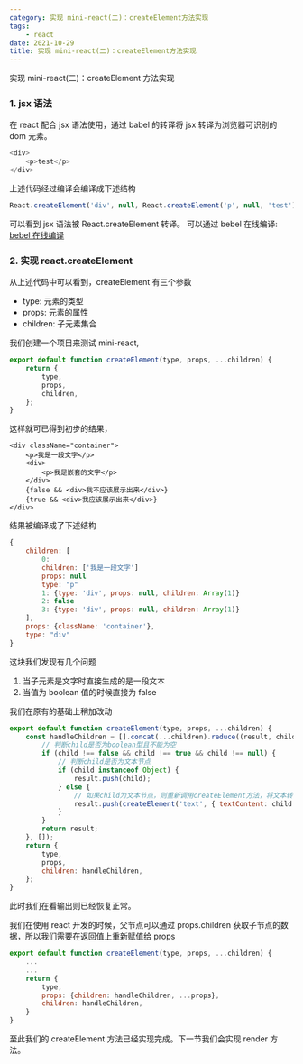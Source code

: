 ```yaml
---
category: 实现 mini-react(二)：createElement方法实现
tags:
    - react
date: 2021-10-29
title: 实现 mini-react(二)：createElement方法实现
---
```


实现 mini-react(二)：createElement 方法实现

<!-- more -->

### 1. jsx 语法

在 react 配合 jsx 语法使用，通过 babel 的转译将 jsx 转译为浏览器可识别的 dom 元素。

```js
<div>
    <p>test</p>
</div>
```

上述代码经过编译会编译成下述结构

```js
React.createElement('div', null, React.createElement('p', null, 'test'));
```

可以看到 jsx 语法被 React.createElement 转译。
可以通过 bebel 在线编译: [bebel 在线编译](https://babeljs.io/repl)

### 2. 实现 react.createElement

从上述代码中可以看到，createElement 有三个参数

-   type: 元素的类型
-   props: 元素的属性
-   children: 子元素集合

我们创建一个项目来测试 mini-react,

```js
export default function createElement(type, props, ...children) {
    return {
        type,
        props,
        children,
    };
}
```

这样就可已得到初步的结果，

```
<div className="container">
    <p>我是一段文字</p>
    <div>
        <p>我是嵌套的文字</p>
    </div>
    {false && <div>我不应该展示出来</div>}
    {true && <div>我应该展示出来</div>}
</div>
```

结果被编译成了下述结构

```js
{
    children: [
        0:
        children: ['我是一段文字']
        props: null
        type: "p"
        1: {type: 'div', props: null, children: Array(1)}
        2: false
        3: {type: 'div', props: null, children: Array(1)}
    ],
    props: {className: 'container'},
    type: "div"
}
```

这块我们发现有几个问题

1. 当子元素是文字时直接生成的是一段文本
2. 当值为 boolean 值的时候直接为 false

我们在原有的基础上稍加改动

```js
export default function createElement(type, props, ...children) {
    const handleChildren = [].concat(...children).reduce((result, child) => {
        // 判断child是否为boolean型且不能为空
        if (child !== false && child !== true && child !== null) {
            // 判断child是否为文本节点
            if (child instanceof Object) {
                result.push(child);
            } else {
                // 如果child为文本节点，则重新调用createElement方法，将文本转化为text类型的对象
                result.push(createElement('text', { textContent: child }));
            }
        }
        return result;
    }, []);
    return {
        type,
        props,
        children: handleChildren,
    };
}
```

此时我们在看输出则已经恢复正常。

我们在使用 react 开发的时候，父节点可以通过 props.children 获取子节点的数据，所以我们需要在返回值上重新赋值给 props

```js
export default function createElement(type, props, ...children) {
    ...
    ...
    return {
        type,
        props: {children: handleChildren, ...props},
        children: handleChildren,
    }
}
```

至此我们的 createElement 方法已经实现完成。下一节我们会实现 render 方法。

